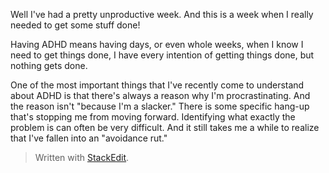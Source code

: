 Well I've had a pretty unproductive week. And this is a week when I really needed to get some stuff done!

Having ADHD means having days, or even whole weeks, when I know I need to get things done, I have every intention of getting things done, but nothing gets done.

One of the most important things that I've recently come to understand about ADHD is that there's always a reason why I'm procrastinating. And the reason isn't "because I'm a slacker." There is some specific hang-up that's stopping me from moving forward. Identifying what exactly the problem is can often be very difficult. And it still takes me a while to realize that I've fallen into an "avoidance rut."



> Written with [StackEdit](https://stackedit.io/).
<!--stackedit_data:
eyJoaXN0b3J5IjpbLTEwMjAzODQ4NTIsMjExNzA2OTkyNywtMj
MxMzMzMDAyLDc0MTk2OTg3N119
-->